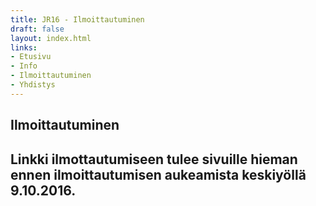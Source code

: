 ```yaml
---
title: JR16 - Ilmoittautuminen
draft: false
layout: index.html
links:
- Etusivu
- Info
- Ilmoittautuminen
- Yhdistys
---
```


## Ilmoittautuminen

## Linkki ilmottautumiseen tulee sivuille hieman ennen ilmoittautumisen aukeamista keskiyöllä 9.10.2016.